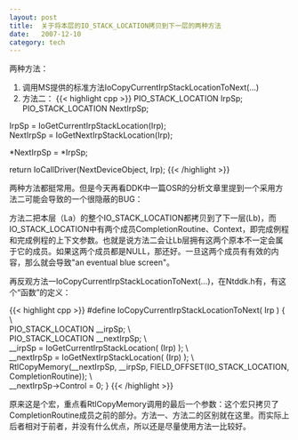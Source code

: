 ```yaml
---
layout: post
title:  关于将本层的IO_STACK_LOCATION拷贝到下一层的两种方法
date:   2007-12-10
category: tech
---
```


两种方法：

1. 调用MS提供的标准方法IoCopyCurrentIrpStackLocationToNext(...)
2. 方法二：
{{< highlight cpp >}}
PIO_STACK_LOCATION IrpSp;   
PIO_STACK_LOCATION NextIrpSp;   
  
IrpSp = IoGetCurrentIrpStackLocation(Irp);   
NextIrpSp = IoGetNextIrpStackLocation(Irp);   
  
*NextIrpSp = *IrpSp;   
  
return IoCallDriver(NextDeviceObject, Irp);
{{< /highlight >}}  

两种方法都挺常用。但是今天再看DDK中一篇OSR的分析文章里提到一个采用方法二可能会导致的一个很隐蔽的BUG：  

方法二把本层（La）的整个IO_STACK_LOCATION都拷贝到了下一层(Lb)，而IO_STACK_LOCATION中有两个成员CompletionRoutine、Context，即完成例程和完成例程的上下文参数。也就是说方法二会让Lb层拥有这两个原本不一定会属于它的成员。如果这两个成员都是NULL，那还好。一旦这两个成员有有效的内容，那么就会导致"an eventual blue screen"。

再反观方法一IoCopyCurrentIrpStackLocationToNext(...)，在Ntddk.h有，有这个“函数”的定义：
    
{{< highlight cpp >}}
#define IoCopyCurrentIrpStackLocationToNext( Irp ) { \   
PIO_STACK_LOCATION __irpSp;        \   
PIO_STACK_LOCATION __nextIrpSp;    \   
__irpSp = IoGetCurrentIrpStackLocation( (Irp) );     \   
__nextIrpSp = IoGetNextIrpStackLocation( (Irp) );    \   
RtlCopyMemory(__nextIrpSp, __irpSp, FIELD_OFFSET(IO_STACK_LOCATION, CompletionRoutine)); \     
__nextIrpSp->Control = 0; }
{{< /highlight >}}

原来这是个宏，重点看RtlCopyMemory调用的最后一个参数：这个宏只拷贝了CompletionRoutine成员之前的部分。方法一、方法二的区别就在这里。而实际上后者相对于前者，并没有什么优点，所以还是尽量使用方法一比较好。
